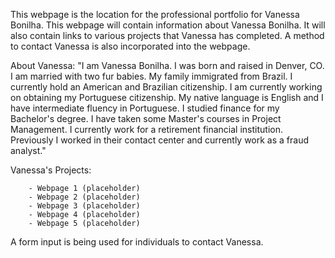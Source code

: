 This webpage is the location for the professional portfolio for Vanessa Bonilha. This webpage will contain information 
about Vanessa Bonilha. It will also contain links to various projects that Vanessa has completed. A method to contact Vanessa 
is also incorporated into the webpage. 

About Vanessa: "I am Vanessa Bonilha. I was born and raised in Denver, CO. I am married with two fur babies. My family
            immigrated from Brazil. I currently hold an American and Brazilian citizenship. I am currently working on
            obtaining my Portuguese citizenship. My native language is English and I have
            intermediate fluency in Portuguese. I studied finance for my Bachelor's degree. I have taken some Master's
            courses in Project Management. I currently work for a retirement financial institution. Previously I worked 
            in their contact center and currently work as a fraud analyst."

Vanessa's Projects:

        - Webpage 1 (placeholder)
        - Webpage 2 (placeholder)
        - Webpage 3 (placeholder)
        - Webpage 4 (placeholder)
        - Webpage 5 (placeholder)

A form input is being used for individuals to contact Vanessa.